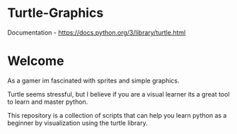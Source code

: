 # Turtle-Graphics
Documentation - https://docs.python.org/3/library/turtle.html

# Welcome 
As a gamer im fascinated with sprites and simple graphics.

Turtle seems stressful, but I believe if you are a visual learner its a great tool to learn and master python.

This repository is a collection of scripts that can help you learn python as a beginner by visualization using the turtle library.
